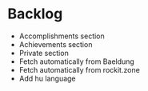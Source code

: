 # Backlog

- Accomplishments section
- Achievements section
- Private section
- Fetch automatically from Baeldung
- Fetch automatically from rockit.zone
- Add hu language
